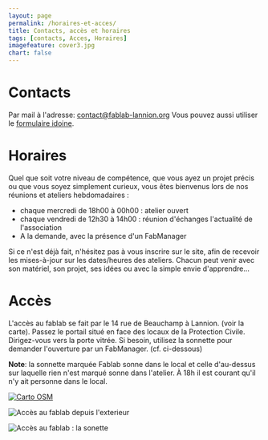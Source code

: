 ```yaml
---
layout: page
permalink: /horaires-et-acces/
title: Contacts, accès et horaires
tags: [contacts, Acces, Horaires]
imagefeature: cover3.jpg
chart: false
---
```

Contacts
============

<a href="mailto:{{ site.owner.email }}">
    <span class="fa-stack fa-lg">
        <i class="fa fa-circle fa-stack-2x fa-inverse"></i>
        <i class="fa fa-envelope fa-stack-1x"></i>
    </span>
</a>
<a href="http://twitter.com/{{ site.owner.twitter }}">
    <span class="fa-stack fa-lg">
        <i class="fa fa-circle fa-stack-2x fa-inverse"></i>
        <i class="fa fa-twitter fa-stack-1x"></i>
    </span>
</a>
<a href="{{ site.owner.google_plus }}">
    <span class="fa-stack fa-lg">
        <i class="fa fa-circle fa-stack-2x fa-inverse"></i>
        <i class="fa fa-google-plus fa-stack-1x"></i>
    </span>
</a>
<a href="http://github.com/{{ site.owner.github }}">
    <span class="fa-stack fa-lg">
        <i class="fa fa-circle fa-stack-2x fa-inverse"></i>
        <i class="fa fa-github fa-stack-1x"></i>
    </span>
</a>
<a href="http://facebook.com/{{ site.owner.facebook }}">
    <span class="fa-stack fa-lg">
        <i class="fa fa-circle fa-stack-2x fa-inverse"></i>
        <i class="fa fa-facebook fa-stack-1x"></i>
    </span>
</a>

Par mail à l'adresse: [contact@fablab-lannion.org](mailto://contact@fablab-lannion.org)
Vous pouvez aussi utiliser le [formulaire idoine](https://forum.fablab-lannion.org/memberlist.php?mode=contactadmin).

Horaires
============

Quel que soit votre niveau de compétence, que vous ayez un projet précis ou que vous soyez simplement curieux, vous êtes bienvenus lors de nos réunions et ateliers hebdomadaires :

* chaque mercredi de 18h00 à 00h00 : atelier ouvert
* chaque vendredi de 12h30 à 14h00 : réunion d'échanges l'actualité de l'association
* A la demande, avec la présence d'un FabManager

Si ce n'est déjà fait, n'hésitez pas à vous inscrire sur le site, afin de recevoir les mises-à-jour sur les dates/heures des ateliers. Chacun peut venir avec son matériel, son projet, ses idées ou avec la simple envie d'apprendre...


Accès
=============

L'accès au fablab se fait par le 14 rue de Beauchamp à Lannion. (voir la carte). Passez le portail situé en face des locaux de la Protection Civile. Dirigez-vous vers la porte vitrée. Si besoin, utilisez la sonnette pour demander l'ouverture par un FabManager. (cf. ci-dessous)

**Note**: la sonnette marquée Fablab sonne dans le local et celle d'au-dessus sur laquelle rien n'est marqué sonne dans l'atelier. À 18h il est courant qu'il n'y ait personne dans le local.

[![Carto OSM]({{site.static_url}}/osm_carte_fablab.png)](http://umap.openstreetmap.fr/en/map/fablab-lannion_77784#17/48.73217/-3.45055)

![Accès au fablab depuis l'exterieur]({{site.static_url}}/rAccesFablab1.jpg)

![Accès au fablab : la sonette]({{site.static_url}}/rAccesFablab3.jpg)
